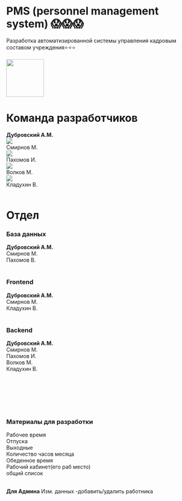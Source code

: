 <h1>PMS (personnel management system) 😱😱😱 </h1>

Разработка автоматизированной системы управления кадровым составом учреждения⭐⭐⭐<br><br>
<a href="https://www.figma.com/file/R0bb9HIORO0oj2srxhqoE3/%D0%A0%D0%B0%D0%B7%D1%80%D0%B0%D0%B1%D0%BE%D1%82%D0%BA%D0%B0-%D0%9F%D0%9C%D0%A1-%D1%83%D1%87%D1%80%D0%B5%D0%B6%D0%B4%D0%B5%D0%BD%D0%B8%D1%8F?node-id=0%3A1&t=zs0vehDfBVJvBp7O-1"><image src="https://img2.freepng.ru/20180614/tjk/kisspng-figma-designer-computer-icons-material-design-5b2244f198c236.1471924315289725296257.jpg" 
       width="100" height="100"> </image></a><br>


<h1><b>Команда разработчиков</b></h1>
<b>Дубровский А.М.</b><br>
<img src="[https://avatars.githubusercontent.com/u/103951197?v=4](https://avatars.githubusercontent.com/u/58052187?v=4)"><br>
Смирнов М.<br>
<img src="[https://avatars.githubusercontent.com/u/103951197?v=4](https://avatars.githubusercontent.com/u/103235111?v=4)"><br>
Пахомов И.<br>
<img src="https://avatars.githubusercontent.com/u/103951197?v=4"><br>
Волков М.<br>
<img src="https://2.bp.blogspot.com/-GPGyhSsIfUU/UqtEOROVKnI/AAAAAAABs0M/5-eh33fMlB0/s1600/1455888_738619219500819_966726195_n.jpg"><br>
Кладухин В.<br>

<br>
<h1><b>Отдел</b></h1>

<h3><b>База данных</b></h3>
<b>Дубровский А.М.</b><br>
Смирнов М.<br>
Пахомов В.<br><br>

<h3><b>Frontend</b></h3>
<b>Дубровский А.М.</b><br>
Смирнов М.<br>
Кладухин В.<br><br>

<h3><b>Backend</b></h3>
<b>Дубровский А.М.</b><br>
Смирнов М.<br>
Пахомов И.<br>
Волков М.<br>
Кладухин В.<br><br>

<br><br><br><br>
<h3><b>Материалы для разработки</b></h3>
<spoiler>
Рабочее время<br>
Отпуска<br>
Выходные<br>
Количество часов месяца<br>
Обеденное время<br>
Рабочий кабинет(его раб место)<br>
общий список<br><br>


<b>Для Админа</b>
Изм. данных
-добавить/удалить работника
